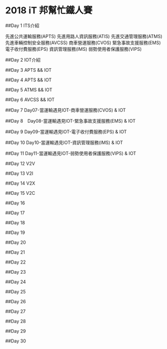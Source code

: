 # 2018 iT 邦幫忙鐵人賽
##Day 1 ITS介紹

先進公共運輸服務(APTS)
先進用路人資訊服務(ATIS)
先進交通管理服務(ATMS)
先進車輛控制安全服務(AVCSS)
商車營運服務(CVOS)
緊急事故支援服務(EMS)
電子收付費服務(EPS)
資訊管理服務(IMS)
弱勢使用者保護服務(VIPS)

##Day 2 IOT介紹

##Day 3 APTS && IOT

##Day 4  APTS && IOT

##Day 5 ATMS && IOT

##Day 6  AVCSS && IOT

##Day 7 Day07-當運輸遇見IOT-商車營運服務(CVOS) & IOT

##Day 8　Day08-當運輸遇見IOT-緊急事故支援服務(EMS) & IOT

##Day 9  Day09-當運輸遇見IOT-電子收付費服務(EPS) & IOT

##Day 10 Day10-當運輸遇見IOT-資訊管理服務(IMS) & IOT

##Day 11 Day11-當運輸遇見IOT-弱勢使用者保護服務(VIPS) & IOT

##Day 12  V2V

##Day 13 V2I

##Day 14 V2X

##Day 15 V2C

##Day 16

##Day 17

##Day 18

##Day 19

##Day 20

##Day 21

##Day 22

##Day 23

##Day 24

##Day 25

##Day 26

##Day 27

##Day 28

##Day 29

##Day 30

